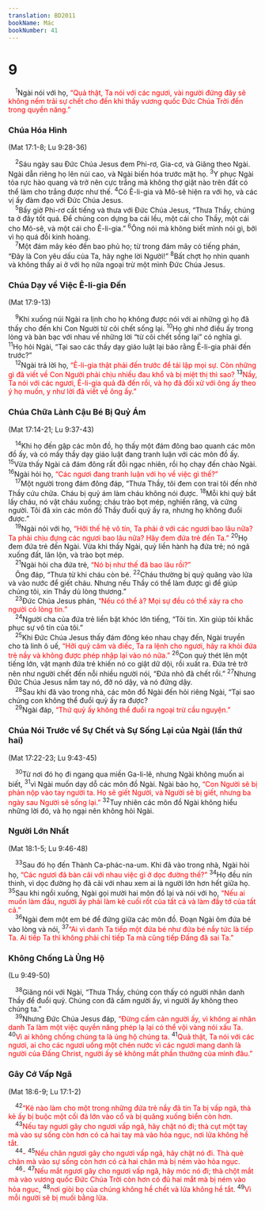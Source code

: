 ```yaml
---
translation: BD2011
bookName: Mác 
bookNumber: 41
---
```


<div class="title"><h1>9</h1></div>
<span class="verse mac_9_1"> <sup>1</sup>Ngài nói với họ, <font color="red">“Quả thật, Ta nói với các ngươi, vài người đứng đây sẽ không nếm trải sự chết cho đến khi thấy vương quốc Ðức Chúa Trời đến trong quyền năng.”</font><br/></span>
<div class="title"><h3>Chúa Hóa Hình</h3><p>(Mat 17:1-8; Lu 9:28-36)</p></div>
<span class="verse mac_9_2"> <sup>2</sup>Sáu ngày sau Ðức Chúa Jesus đem Phi-rơ, Gia-cơ, và Giăng theo Ngài. Ngài dẫn riêng họ lên núi cao, và Ngài biến hóa trước mặt họ. </span>
<span class="verse mac_9_3"><sup>3</sup>Y phục Ngài tỏa rực hào quang và trở nên cực trắng mà không thợ giặt nào trên đất có thể làm cho trắng được như thế. </span>
<span class="verse mac_9_4"><sup>4</sup>Có Ê-li-gia và Mô-sê hiện ra với họ, và các vị ấy đàm đạo với Ðức Chúa Jesus.<br/></span>
<span class="verse mac_9_5"> <sup>5</sup>Bấy giờ Phi-rơ cất tiếng và thưa với Ðức Chúa Jesus, “Thưa Thầy, chúng ta ở đây tốt quá. Ðể chúng con dựng ba cái lều, một cái cho Thầy, một cái cho Mô-sê, và một cái cho Ê-li-gia.” </span>
<span class="verse mac_9_6"><sup>6</sup>Ông nói mà không biết mình nói gì, bởi vì họ quá đỗi kinh hoàng.<br/></span>
<span class="verse mac_9_7"> <sup>7</sup>Một đám mây kéo đến bao phủ họ; từ trong đám mây có tiếng phán, “Ðây là Con yêu dấu của Ta, hãy nghe lời Người!” </span>
<span class="verse mac_9_8"><sup>8</sup>Bất chợt họ nhìn quanh và không thấy ai ở với họ nữa ngoại trừ một mình Ðức Chúa Jesus.<br/></span>
<div class="title"><h3>Chúa Dạy về Việc Ê-li-gia Ðến</h3><p>(Mat 17:9-13)</p></div>
<span class="verse mac_9_9"> <sup>9</sup>Khi xuống núi Ngài ra lịnh cho họ không được nói với ai những gì họ đã thấy cho đến khi Con Người từ cõi chết sống lại. </span>
<span class="verse mac_9_10"><sup>10</sup>Họ ghi nhớ điều ấy trong lòng và bàn bạc với nhau về những lời “từ cõi chết sống lại” có nghĩa gì. </span>
<span class="verse mac_9_11"><sup>11</sup>Họ hỏi Ngài, “Tại sao các thầy dạy giáo luật lại bảo rằng Ê-li-gia phải đến trước?”<br/></span>
<span class="verse mac_9_12"> <sup>12</sup>Ngài trả lời họ, <font color="red">“Ê-li-gia thật phải đến trước để tái lập mọi sự. Còn những gì đã viết về Con Người phải chịu nhiều đau khổ và bị miệt thị thì sao? </font></span>
<span class="verse mac_9_13"><sup>13</sup><font color="red">Nầy, Ta nói với các ngươi, Ê-li-gia quả đã đến rồi, và họ đã đối xử với ông ấy theo ý họ muốn, y như lời đã viết về ông ấy.”</font><br/></span>
<div class="title"><h3>Chúa Chữa Lành Cậu Bé Bị Quỷ Ám</h3><p>(Mat 17:14-21; Lu 9:37-43)</p></div>
<span class="verse mac_9_14"> <sup>14</sup>Khi họ đến gặp các môn đồ, họ thấy một đám đông bao quanh các môn đồ ấy, và có mấy thầy dạy giáo luật đang tranh luận với các môn đồ ấy. </span>
<span class="verse mac_9_15"><sup>15</sup>Vừa thấy Ngài cả đám đông rất đỗi ngạc nhiên, rồi họ chạy đến chào Ngài. </span>
<span class="verse mac_9_16"><sup>16</sup>Ngài hỏi họ, <font color="red">“Các ngươi đang tranh luận với họ về việc gì thế?”</font><br/></span>
<span class="verse mac_9_17"> <sup>17</sup>Một người trong đám đông đáp, “Thưa Thầy, tôi đem con trai tôi đến nhờ Thầy cứu chữa. Cháu bị quỷ ám làm cháu không nói được. </span>
<span class="verse mac_9_18"><sup>18</sup>Mỗi khi quỷ bắt lấy cháu, nó vật cháu xuống; cháu trào bọt mép, nghiến răng, và cứng người. Tôi đã xin các môn đồ Thầy đuổi quỷ ấy ra, nhưng họ không đuổi được.”<br/></span>
<span class="verse mac_9_19"> <sup>19</sup>Ngài nói với họ, <font color="red">“Hỡi thế hệ vô tín, Ta phải ở với các ngươi bao lâu nữa? Ta phải chịu đựng các ngươi bao lâu nữa? Hãy đem đứa trẻ đến Ta.” </font></span>
<span class="verse mac_9_20"><sup>20</sup>Họ đem đứa trẻ đến Ngài. Vừa khi thấy Ngài, quỷ liền hành hạ đứa trẻ; nó ngã xuống đất, lăn lộn, và trào bọt mép. <br/></span>
<span class="verse mac_9_21"> <sup>21</sup>Ngài hỏi cha đứa trẻ, <font color="red">“Nó bị như thế đã bao lâu rồi?”</font><br/> Ông đáp, “Thưa từ khi cháu còn bé. </span>
<span class="verse mac_9_22"><sup>22</sup>Cháu thường bị quỷ quăng vào lửa và vào nước để giết cháu. Nhưng nếu Thầy có thể làm được gì để giúp chúng tôi, xin Thầy dủ lòng thương.”<br/></span>
<span class="verse mac_9_23"> <sup>23</sup>Ðức Chúa Jesus phán, <font color="red">“Nếu có thể à? Mọi sự đều có thể xảy ra cho người có lòng tin.”</font><br/></span>
<span class="verse mac_9_24"> <sup>24</sup>Người cha của đứa trẻ liền bật khóc lớn tiếng, “Tôi tin. Xin giúp tôi khắc phục sự vô tín của tôi.”<br/></span>
<span class="verse mac_9_25"> <sup>25</sup>Khi Ðức Chúa Jesus thấy đám đông kéo nhau chạy đến, Ngài truyền cho tà linh ô uế, <font color="red">“Hỡi quỷ câm và điếc, Ta ra lệnh cho ngươi, hãy ra khỏi đứa trẻ nầy và không được phép nhập lại vào nó nữa.” </font></span>
<span class="verse mac_9_26"><sup>26</sup>Con quỷ thét lên một tiếng lớn, vật mạnh đứa trẻ khiến nó co giật dữ dội, rồi xuất ra. Ðứa trẻ trở nên như người chết đến nỗi nhiều người nói, “Ðứa nhỏ đã chết rồi.” </span>
<span class="verse mac_9_27"><sup>27</sup>Nhưng Ðức Chúa Jesus nắm tay nó, đỡ nó dậy, và nó đứng dậy.<br/></span>
<span class="verse mac_9_28"> <sup>28</sup>Sau khi đã vào trong nhà, các môn đồ Ngài đến hỏi riêng Ngài, “Tại sao chúng con không thể đuổi quỷ ấy ra được?<br/></span>
<span class="verse mac_9_29"> <sup>29</sup>Ngài đáp, <font color="red">“Thứ quỷ ấy không thể đuổi ra ngoại trừ cầu nguyện.” </font><br/></span>
<div class="title"><h3>Chúa Nói Trước về Sự Chết và Sự Sống Lại của Ngài (lần thứ hai)</h3><p>(Mat 17:22-23; Lu 9:43-45)</p></div>
<span class="verse mac_9_30"> <sup>30</sup>Từ nơi đó họ đi ngang qua miền Ga-li-lê, nhưng Ngài không muốn ai biết, </span>
<span class="verse mac_9_31"><sup>31</sup>vì Ngài muốn dạy dỗ các môn đồ Ngài. Ngài bảo họ, <font color="red">“Con Người sẽ bị phản nộp vào tay người ta. Họ sẽ giết Người, và Người sẽ bị giết, nhưng ba ngày sau Người sẽ sống lại.” </font></span>
<span class="verse mac_9_32"><sup>32</sup>Tuy nhiên các môn đồ Ngài không hiểu những lời đó, và họ ngại nên không hỏi Ngài.<br/></span>
<div class="title"><h3>Người Lớn Nhất</h3><p>(Mat 18:1-5; Lu 9:46-48)</p></div>
<span class="verse mac_9_33"> <sup>33</sup>Sau đó họ đến Thành Ca-phác-na-um. Khi đã vào trong nhà, Ngài hỏi họ, <font color="red">“Các ngươi đã bàn cãi với nhau việc gì ở dọc đường thế?”</font></span>
<span class="verse mac_9_34"><sup>34</sup>Họ đều nín thinh, vì dọc đường họ đã cãi với nhau xem ai là người lớn hơn hết giữa họ. </span>
<span class="verse mac_9_35"><sup>35</sup>Sau khi ngồi xuống, Ngài gọi mười hai môn đồ lại và nói với họ, <font color="red">“Nếu ai muốn làm đầu, người ấy phải làm kẻ cuối rốt của tất cả và làm đầy tớ của tất cả.”</font><br/></span>
<span class="verse mac_9_36"> <sup>36</sup>Ngài đem một em bé để đứng giữa các môn đồ. Ðoạn Ngài ôm đứa bé vào lòng và nói, </span>
<span class="verse mac_9_37"><sup>37</sup><font color="red">“Ai vì danh Ta tiếp một đứa bé như đứa bé nầy tức là tiếp Ta. Ai tiếp Ta thì không phải chỉ tiếp Ta mà cũng tiếp Ðấng đã sai Ta.”</font><br/></span>
<div class="title"><h3>Không Chống Là Ủng Hộ</h3><p>(Lu 9:49-50)</p></div>
<span class="verse mac_9_38"> <sup>38</sup>Giăng nói với Ngài, “Thưa Thầy, chúng con thấy có người nhân danh Thầy để đuổi quỷ. Chúng con đã cấm người ấy, vì người ấy không theo chúng ta.”<br/></span>
<span class="verse mac_9_39"> <sup>39</sup>Nhưng Ðức Chúa Jesus đáp, <font color="red">“Ðừng cấm cản người ấy, vì không ai nhân danh Ta làm một việc quyền năng phép lạ lại có thể vội vàng nói xấu Ta. </font></span>
<span class="verse mac_9_40"><sup>40</sup><font color="red">Vì ai không chống chúng ta là ủng hộ chúng ta. </font></span>
<span class="verse mac_9_41"><sup>41</sup><font color="red">Quả thật, Ta nói với các ngươi, ai cho các ngươi uống một chén nước vì các ngươi mang danh là người của Ðấng Christ, người ấy sẽ không mất phần thưởng của mình đâu.”</font><br/></span>
<div class="title"><h3>Gây Cớ Vấp Ngã</h3><p>(Mat 18:6-9; Lu 17:1-2)</p></div>
<span class="verse mac_9_42"> <sup>42</sup><font color="red">“Kẻ nào làm cho một trong những đứa trẻ nầy đã tin Ta bị vấp ngã, thà kẻ ấy bị buộc một cối đá lớn vào cổ và bị quăng xuống biển còn hơn.</font><br/></span>
<span class="verse mac_9_43"> <sup>43</sup><font color="red">Nếu tay ngươi gây cho ngươi vấp ngã, hãy chặt nó đi; thà cụt một tay mà vào sự sống còn hơn có cả hai tay mà vào hỏa ngục, nơi lửa không hề tắt. </font><br/></span>
<span class="verse mac_9_44"> <sup>44</sup><font color="red">-</font></span>
<span class="verse mac_9_45"><sup>45</sup><font color="red">Nếu chân ngươi gây cho ngươi vấp ngã, hãy chặt nó đi. Thà què chân mà vào sự sống còn hơn có cả hai chân mà bị ném vào hỏa ngục.</font><br/></span>
<span class="verse mac_9_46"> <sup>46</sup><font color="red">-</font></span>
<span class="verse mac_9_47"><sup>47</sup><font color="red">Nếu mắt ngươi gây cho ngươi vấp ngã, hãy móc nó đi; thà chột mắt mà vào vương quốc Ðức Chúa Trời còn hơn có đủ hai mắt mà bị ném vào hỏa ngục, </font></span>
<span class="verse mac_9_48"><sup>48</sup><font color="red">nơi giòi bọ của chúng không hề chết và lửa không hề tắt. </font></span>
<span class="verse mac_9_49"><sup>49</sup><font color="red">Vì mỗi người sẽ bị muối bằng lửa.</font><br/></span>
